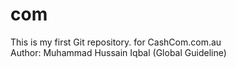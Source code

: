 # com

This is my first Git repository. for CashCom.com.au
<br>
Author: Muhammad Hussain Iqbal (Global Guideline)

